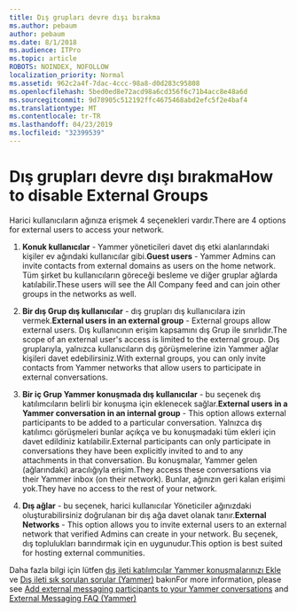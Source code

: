 ```yaml
---
title: Dış grupları devre dışı bırakma
ms.author: pebaum
author: pebaum
ms.date: 8/1/2018
ms.audience: ITPro
ms.topic: article
ROBOTS: NOINDEX, NOFOLLOW
localization_priority: Normal
ms.assetid: 962c2a4f-7dac-4ccc-98a8-d0d283c95808
ms.openlocfilehash: 5bed0ed8e72acd98a6cd356f6c71b4acc8e48a6d
ms.sourcegitcommit: 9d78905c512192ffc4675468abd2efc5f2e4baf4
ms.translationtype: MT
ms.contentlocale: tr-TR
ms.lasthandoff: 04/23/2019
ms.locfileid: "32399539"
---
```

# <a name="how-to-disable-external-groups"></a><span data-ttu-id="67a08-102">Dış grupları devre dışı bırakma</span><span class="sxs-lookup"><span data-stu-id="67a08-102">How to disable External Groups</span></span>

<span data-ttu-id="67a08-103">Harici kullanıcıların ağınıza erişmek 4 seçenekleri vardır.</span><span class="sxs-lookup"><span data-stu-id="67a08-103">There are 4 options for external users to access your network.</span></span>
  
1. <span data-ttu-id="67a08-104">**Konuk kullanıcılar** - Yammer yöneticileri davet dış etki alanlarındaki kişiler ev ağındaki kullanıcılar gibi.</span><span class="sxs-lookup"><span data-stu-id="67a08-104">**Guest users** - Yammer Admins can invite contacts from external domains as users on the home network.</span></span> <span data-ttu-id="67a08-105">Tüm şirket bu kullanıcıların göreceği besleme ve diğer gruplar ağlarda katılabilir.</span><span class="sxs-lookup"><span data-stu-id="67a08-105">These users will see the All Company feed and can join other groups in the networks as well.</span></span> 
    
2. <span data-ttu-id="67a08-106">**Bir dış Grup dış kullanıcılar** - dış grupları dış kullanıcılara izin vermek.</span><span class="sxs-lookup"><span data-stu-id="67a08-106">**External users in an external group** - External groups allow external users.</span></span> <span data-ttu-id="67a08-107">Dış kullanıcının erişim kapsamını dış Grup ile sınırlıdır.</span><span class="sxs-lookup"><span data-stu-id="67a08-107">The scope of an external user's access is limited to the external group.</span></span> <span data-ttu-id="67a08-108">Dış gruplarıyla, yalnızca kullanıcıların dış görüşmelerine izin Yammer ağlar kişileri davet edebilirsiniz.</span><span class="sxs-lookup"><span data-stu-id="67a08-108">With external groups, you can only invite contacts from Yammer networks that allow users to participate in external conversations.</span></span> 
    
3. <span data-ttu-id="67a08-109">**Bir iç Grup Yammer konuşmada dış kullanıcılar** - bu seçenek dış katılımcıların belirli bir konuşma için eklenecek sağlar.</span><span class="sxs-lookup"><span data-stu-id="67a08-109">**External users in a Yammer conversation in an internal group** - This option allows external participants to be added to a particular conversation.</span></span> <span data-ttu-id="67a08-110">Yalnızca dış katılımcı görüşmeleri bunlar açıkça ve bu konuşmadaki tüm ekleri için davet edildiniz katılabilir.</span><span class="sxs-lookup"><span data-stu-id="67a08-110">External participants can only participate in conversations they have been explicitly invited to and to any attachments in that conversation.</span></span> <span data-ttu-id="67a08-111">Bu konuşmalar, Yammer gelen (ağlarındaki) aracılığıyla erişim.</span><span class="sxs-lookup"><span data-stu-id="67a08-111">They access these conversations via their Yammer inbox (on their network).</span></span> <span data-ttu-id="67a08-112">Bunlar, ağınızın geri kalan erişimi yok.</span><span class="sxs-lookup"><span data-stu-id="67a08-112">They have no access to the rest of your network.</span></span> 
    
4. <span data-ttu-id="67a08-113">**Dış ağlar** - bu seçenek, harici kullanıcılar Yöneticiler ağınızdaki oluşturabilirsiniz doğrulanan bir dış ağa davet olanak tanır.</span><span class="sxs-lookup"><span data-stu-id="67a08-113">**External Networks** - This option allows you to invite external users to an external network that verified Admins can create in your network.</span></span> <span data-ttu-id="67a08-114">Bu seçenek, dış toplulukları barındırmak için en uygunudur.</span><span class="sxs-lookup"><span data-stu-id="67a08-114">This option is best suited for hosting external communities.</span></span> 
    
<span data-ttu-id="67a08-115">Daha fazla bilgi için lütfen [dış ileti katılımcılar Yammer konuşmalarınızı Ekle](https://support.office.com/article/add-external-messaging-participants-to-your-yammer-conversations-423653bb-86b2-4eac-9d7e-dca121f7c16c?ui=en-US&amp;rs=en-US&amp;ad=US) ve [Dış ileti sık sorulan sorular (Yammer)](https://support.office.com/article/External-messaging-FAQ-Yammer-35b59d6c-bb1c-4541-bf19-9f67d2f2b199) bakın</span><span class="sxs-lookup"><span data-stu-id="67a08-115">For more information, please see [Add external messaging participants to your Yammer conversations](https://support.office.com/article/add-external-messaging-participants-to-your-yammer-conversations-423653bb-86b2-4eac-9d7e-dca121f7c16c?ui=en-US&amp;rs=en-US&amp;ad=US) and [External Messaging FAQ (Yammer)](https://support.office.com/article/External-messaging-FAQ-Yammer-35b59d6c-bb1c-4541-bf19-9f67d2f2b199)</span></span>
  

